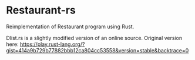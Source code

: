 # Restaurant-rs

Reimplementation of Restaurant program using Rust.

Dlist.rs is a slightly modified version of an online source.
Original version here: https://play.rust-lang.org/?gist=414a9b729b77882bbb12ca804cc53558&version=stable&backtrace=0
